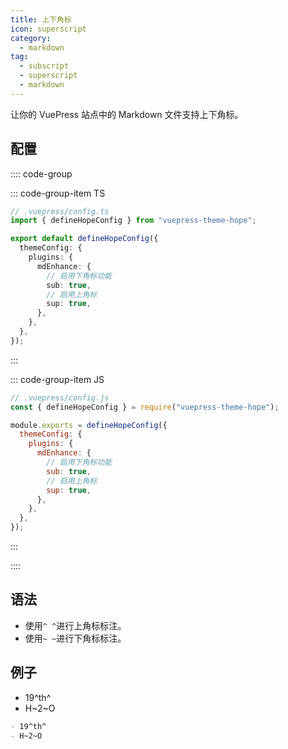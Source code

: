 ```yaml
---
title: 上下角标
icon: superscript
category:
  - markdown
tag:
  - subscript
  - superscript
  - markdown
---
```


让你的 VuePress 站点中的 Markdown 文件支持上下角标。

<!-- more -->

## 配置

:::: code-group

::: code-group-item TS

```ts {7-12}
// .vuepress/config.ts
import { defineHopeConfig } from "vuepress-theme-hope";

export default defineHopeConfig({
  themeConfig: {
    plugins: {
      mdEnhance: {
        // 启用下角标功能
        sub: true,
        // 启用上角标
        sup: true,
      },
    },
  },
});
```

:::

::: code-group-item JS

```js {7-12}
// .vuepress/config.js
const { defineHopeConfig } = require("vuepress-theme-hope");

module.exports = defineHopeConfig({
  themeConfig: {
    plugins: {
      mdEnhance: {
        // 启用下角标功能
        sub: true,
        // 启用上角标
        sup: true,
      },
    },
  },
});
```

:::

::::

## 语法

- 使用`^ ^`进行上角标标注。
- 使用`~ ~`进行下角标标注。

## 例子

- 19^th^
- H~2~O

```md
- 19^th^
- H~2~O
```
